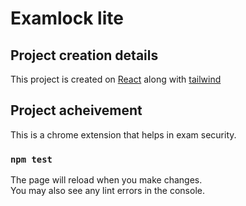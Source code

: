 # Examlock lite

## Project creation details
This project is created on [React](https://react.dev/) along with [tailwind](https://tailwindcss.com/)

## Project acheivement
This is a chrome extension that helps in exam security.

### `npm test`
The page will reload when you make changes.\
You may also see any lint errors in the console.
